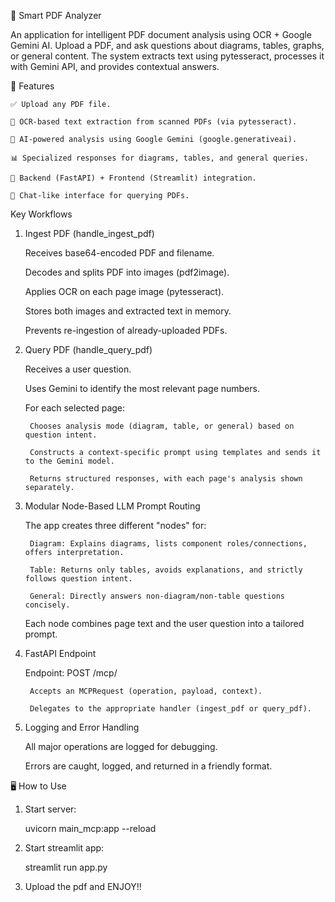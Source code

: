 📄 Smart PDF Analyzer

An application for intelligent PDF document analysis using OCR + Google Gemini AI.
Upload a PDF, and ask questions about diagrams, tables, graphs, or general content. The system extracts text using pytesseract, processes it with Gemini API, and provides contextual answers.

🚀 Features

    ✅ Upload any PDF file.

    📖 OCR-based text extraction from scanned PDFs (via pytesseract).

    🤖 AI-powered analysis using Google Gemini (google.generativeai).

    📊 Specialized responses for diagrams, tables, and general queries.

    🔄 Backend (FastAPI) + Frontend (Streamlit) integration.

    💬 Chat-like interface for querying PDFs.

Key Workflows

1. Ingest PDF (handle_ingest_pdf)

    Receives base64-encoded PDF and filename.

    Decodes and splits PDF into images (pdf2image).

    Applies OCR on each page image (pytesseract).

    Stores both images and extracted text in memory.

    Prevents re-ingestion of already-uploaded PDFs.

2. Query PDF (handle_query_pdf)

    Receives a user question.

    Uses Gemini to identify the most relevant page numbers.

    For each selected page:

        Chooses analysis mode (diagram, table, or general) based on question intent.

        Constructs a context-specific prompt using templates and sends it to the Gemini model.

        Returns structured responses, with each page's analysis shown separately.

3. Modular Node-Based LLM Prompt Routing

    The app creates three different "nodes" for:

        Diagram: Explains diagrams, lists component roles/connections, offers interpretation.

        Table: Returns only tables, avoids explanations, and strictly follows question intent.

        General: Directly answers non-diagram/non-table questions concisely.

    Each node combines page text and the user question into a tailored prompt.

4. FastAPI Endpoint

    Endpoint: POST /mcp/

        Accepts an MCPRequest (operation, payload, context).

        Delegates to the appropriate handler (ingest_pdf or query_pdf).

5. Logging and Error Handling

    All major operations are logged for debugging.

    Errors are caught, logged, and returned in a friendly format.
   

🖥️ How to Use

1. Start server:
   
     uvicorn main_mcp:app --reload
   
2. Start streamlit app:
   
     streamlit run app.py
   
3. Upload the pdf and ENJOY!!
